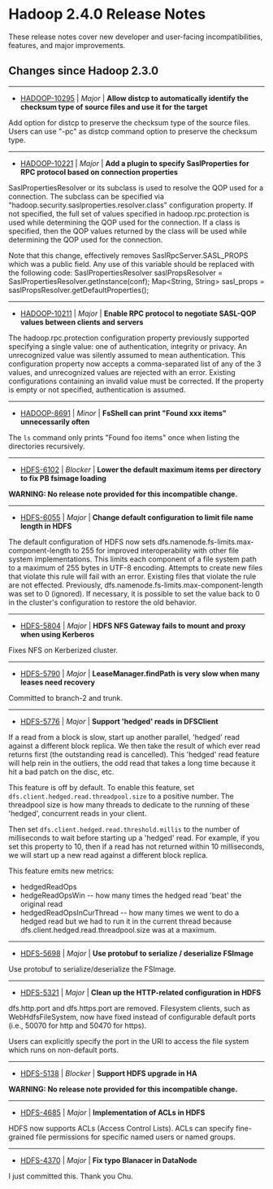 # Hadoop  2.4.0 Release Notes

These release notes cover  new developer and user-facing incompatibilities, features, and major improvements.

## Changes since Hadoop 2.3.0

---

* [HADOOP-10295](https://issues.apache.org/jira/browse/HADOOP-10295) | *Major* | **Allow distcp to automatically identify the checksum type of source files and use it for the target**

Add option for distcp to preserve the checksum type of the source files. Users can use "-pc" as distcp command option to preserve the checksum type.

---

* [HADOOP-10221](https://issues.apache.org/jira/browse/HADOOP-10221) | *Major* | **Add a plugin to specify SaslProperties for RPC protocol based on connection properties**

SaslPropertiesResolver  or its subclass is used to resolve the QOP used for a connection. The subclass can be specified via "hadoop.security.saslproperties.resolver.class" configuration property. If not specified, the full set of values specified in hadoop.rpc.protection is used while determining the QOP used for the  connection. If a class is specified, then the QOP values returned by the class will be used while determining the QOP used for the connection.

Note that this change, effectively removes SaslRpcServer.SASL\_PROPS which was a public field. Any use of this variable  should be replaced with the following code:
SaslPropertiesResolver saslPropsResolver = SaslPropertiesResolver.getInstance(conf);
Map<String, String> sasl\_props = saslPropsResolver.getDefaultProperties();

---

* [HADOOP-10211](https://issues.apache.org/jira/browse/HADOOP-10211) | *Major* | **Enable RPC protocol to negotiate SASL-QOP values between clients and servers**

The hadoop.rpc.protection configuration property previously supported specifying a single value: one of authentication, integrity or privacy.  An unrecognized value was silently assumed to mean authentication.  This configuration property now accepts a comma-separated list of any of the 3 values, and unrecognized values are rejected with an error. Existing configurations containing an invalid value must be corrected. If the property is empty or not specified, authentication is assumed.

---

* [HADOOP-8691](https://issues.apache.org/jira/browse/HADOOP-8691) | *Minor* | **FsShell can print "Found xxx items" unnecessarily often**

The `ls` command only prints "Found foo items" once when listing the directories recursively.

---

* [HDFS-6102](https://issues.apache.org/jira/browse/HDFS-6102) | *Blocker* | **Lower the default maximum items per directory to fix PB fsimage loading**

**WARNING: No release note provided for this incompatible change.**

---

* [HDFS-6055](https://issues.apache.org/jira/browse/HDFS-6055) | *Major* | **Change default configuration to limit file name length in HDFS**

The default configuration of HDFS now sets dfs.namenode.fs-limits.max-component-length to 255 for improved interoperability with other file system implementations.  This limits each component of a file system path to a maximum of 255 bytes in UTF-8 encoding.  Attempts to create new files that violate this rule will fail with an error.  Existing files that violate the rule are not effected.  Previously, dfs.namenode.fs-limits.max-component-length was set to 0 (ignored).  If necessary, it is possible to set the value back to 0 in the cluster's configuration to restore the old behavior.

---

* [HDFS-5804](https://issues.apache.org/jira/browse/HDFS-5804) | *Major* | **HDFS NFS Gateway fails to mount and proxy when using Kerberos**

Fixes NFS on Kerberized cluster.

---

* [HDFS-5790](https://issues.apache.org/jira/browse/HDFS-5790) | *Major* | **LeaseManager.findPath is very slow when many leases need recovery**

Committed to branch-2 and trunk.

---

* [HDFS-5776](https://issues.apache.org/jira/browse/HDFS-5776) | *Major* | **Support 'hedged' reads in DFSClient**

If a read from a block is slow, start up another parallel, 'hedged' read against a different block replica.  We then take the result of which ever read returns first (the outstanding read is cancelled).  This 'hedged' read feature will help rein in the outliers, the odd read that takes a long time because it hit a bad patch on the disc, etc.

This feature is off by default.  To enable this feature, set <code>dfs.client.hedged.read.threadpool.size</code> to a positive number.  The threadpool size is how many threads to dedicate to the running of these 'hedged', concurrent reads in your client.

Then set <code>dfs.client.hedged.read.threshold.millis</code> to the number of milliseconds to wait before starting up a 'hedged' read.  For example, if you set this property to 10, then if a read has not returned within 10 milliseconds, we will start up a new read against a different block replica.

This feature emits new metrics:

+ hedgedReadOps
+ hedgeReadOpsWin -- how many times the hedged read 'beat' the original read
+ hedgedReadOpsInCurThread -- how many times we went to do a hedged read but we had to run it in the current thread because dfs.client.hedged.read.threadpool.size was at a maximum.

---

* [HDFS-5698](https://issues.apache.org/jira/browse/HDFS-5698) | *Major* | **Use protobuf to serialize / deserialize FSImage**

Use protobuf to serialize/deserialize the FSImage.

---

* [HDFS-5321](https://issues.apache.org/jira/browse/HDFS-5321) | *Major* | **Clean up the HTTP-related configuration in HDFS**

dfs.http.port and dfs.https.port are removed. Filesystem clients, such as WebHdfsFileSystem, now have fixed instead of configurable default ports (i.e., 50070 for http and 50470 for https).

Users can explicitly specify the port in the URI to access the file system which runs on non-default ports.

---

* [HDFS-5138](https://issues.apache.org/jira/browse/HDFS-5138) | *Blocker* | **Support HDFS upgrade in HA**

**WARNING: No release note provided for this incompatible change.**

---

* [HDFS-4685](https://issues.apache.org/jira/browse/HDFS-4685) | *Major* | **Implementation of ACLs in HDFS**

HDFS now supports ACLs (Access Control Lists).  ACLs can specify fine-grained file permissions for specific named users or named groups.

---

* [HDFS-4370](https://issues.apache.org/jira/browse/HDFS-4370) | *Major* | **Fix typo Blanacer in DataNode**

I just committed this. Thank you Chu.



